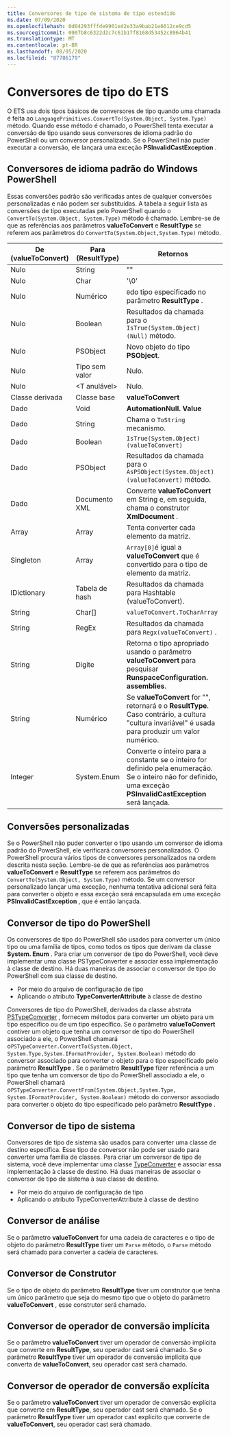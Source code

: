 ```yaml
---
title: Conversores de tipo de sistema de tipo estendido
ms.date: 07/09/2020
ms.openlocfilehash: 0d04293fffde9901ed2e33a9bab21e6612ce9cd5
ms.sourcegitcommit: 0907b8c6322d2c7c61b17f8168d53452c8964b41
ms.translationtype: MT
ms.contentlocale: pt-BR
ms.lasthandoff: 08/05/2020
ms.locfileid: "87786179"
---
```

# <a name="ets-type-converters"></a>Conversores de tipo do ETS

O ETS usa dois tipos básicos de conversores de tipo quando uma chamada é feita ao `LanguagePrimitives.ConvertTo(System.Object, System.Type)` método. Quando esse método é chamado, o PowerShell tenta executar a conversão de tipo usando seus conversores de idioma padrão do PowerShell ou um conversor personalizado. Se o PowerShell não puder executar a conversão, ele lançará uma exceção **PSInvalidCastException** .

## <a name="standard-windows-powershell-language-converters"></a>Conversores de idioma padrão do Windows PowerShell

Essas conversões padrão são verificadas antes de qualquer conversões personalizadas e não podem ser substituídas. A tabela a seguir lista as conversões de tipo executadas pelo PowerShell quando o `ConvertTo(System.Object, System.Type)` método é chamado. Lembre-se de que as referências aos parâmetros **valueToConvert** e **ResultType** se referem aos parâmetros do `ConvertTo(System.Object,System.Type)` método.

| De (valueToConvert) |  Para (ResultType)  |                                                                               Retornos                                                                               |
| --------------------- | ----------------- | ------------------------------------------------------------------------------------------------------------------------------------------------------------------- |
| Nulo                  | String            | ""                                                                                                                                                                  |
| Nulo                  | Char              | '\0'                                                                                                                                                                |
| Nulo                  | Numérico           | `0`do tipo especificado no parâmetro **ResultType** .                                                                                                          |
| Nulo                  | Boolean           | Resultados da chamada para o `IsTrue(System.Object)(Null)` método.                                                                                                        |
| Nulo                  | PSObject          | Novo objeto do tipo **PSObject**.                                                                                                                                    |
| Nulo                  | Tipo sem valor    | Nulo.                                                                                                                                                               |
| Nulo                  | &lt;T anulável&gt; | Nulo.                                                                                                                                                               |
| Classe derivada         | Classe base        | **valueToConvert**                                                                                                                                                  |
| Dado              | Void              | **AutomationNull. Value**                                                                                                                                            |
| Dado              | String            | Chama o `ToString` mecanismo.                                                                                                                                         |
| Dado              | Boolean           | `IsTrue(System.Object) (valueToConvert)`                                                                                                                            |
| Dado              | PSObject          | Resultados da chamada para o `AsPSObject(System.Object) (valueToConvert)` método.                                                                                         |
| Dado              | Documento XML      | Converte **valueToConvert** em String e, em seguida, chama o construtor **XmlDocument** .                                                                                      |
| Array                 | Array             | Tenta converter cada elemento da matriz.                                                                                                                      |
| Singleton             | Array             | `Array[0]`é igual a **valueToConvert** que é convertido para o tipo de elemento da matriz.                                                                            |
| IDictionary           | Tabela de hash        | Resultados da chamada para Hashtable (valueToConvert).                                                                                                                       |
| String                | Char[]            | `valueToConvert.ToCharArray`                                                                                                                                        |
| String                | RegEx             | Resultados da chamada para `Regx(valueToConvert)` .                                                                                                                          |
| String                | Digite              | Retorna o tipo apropriado usando o parâmetro **valueToConvert** para pesquisar **RunspaceConfiguration. assemblies**.                                                 |
| String                | Numérico           | Se **valueToConvert** for "", retornará `0` o **ResultType**. Caso contrário, a cultura "cultura invariável" é usada para produzir um valor numérico.                       |
| Integer               | System.Enum       | Converte o inteiro para a constante se o inteiro for definido pela enumeração. Se o inteiro não for definido, uma exceção **PSInvalidCastException** será lançada. |

## <a name="custom-conversions"></a>Conversões personalizadas

Se o PowerShell não puder converter o tipo usando um conversor de idioma padrão do PowerShell, ele verificará conversores personalizados. O PowerShell procura vários tipos de conversores personalizados na ordem descrita nesta seção. Lembre-se de que as referências aos parâmetros **valueToConvert** e **ResultType** se referem aos parâmetros do `ConvertTo(System.Object, System.Type)` método. Se um conversor personalizado lançar uma exceção, nenhuma tentativa adicional será feita para converter o objeto e essa exceção será encapsulada em uma exceção **PSInvalidCastException** , que é então lançada.

## <a name="powershell-type-converter"></a>Conversor de tipo do PowerShell

Os conversores de tipo do PowerShell são usados para converter um único tipo ou uma família de tipos, como todos os tipos que derivam da classe **System. Enum** . Para criar um conversor de tipo do PowerShell, você deve implementar uma classe PSTypeConverter e associar essa implementação à classe de destino. Há duas maneiras de associar o conversor de tipo do PowerShell com sua classe de destino.

- Por meio do arquivo de configuração de tipo
- Aplicando o atributo **TypeConverterAttribute** à classe de destino

Conversores de tipo do PowerShell, derivados da classe abstrata [PSTypeConverter](/dotnet/api/system.management.automation.pstypeconverter) , fornecem métodos para converter um objeto para um tipo específico ou de um tipo específico. Se o parâmetro **valueToConvert** contiver um objeto que tenha um conversor de tipo do PowerShell associado a ele, o PowerShell chamará o`PSTypeConverter.ConvertTo(System.Object, System.Type,System.IFormatProvider, System.Boolean)`
método do conversor associado para converter o objeto para o tipo especificado pelo parâmetro **ResultType** . Se o parâmetro **ResultType** fizer referência a um tipo que tenha um conversor de tipo do PowerShell associado a ele, o PowerShell chamará o`PSTypeConverter.ConvertFrom(System.Object,System.Type, System.IFormatProvider, System.Boolean)`
método do conversor associado para converter o objeto do tipo especificado pelo parâmetro **ResultType** .

## <a name="system-type-converter"></a>Conversor de tipo de sistema

Conversores de tipo de sistema são usados para converter uma classe de destino específica. Esse tipo de conversor não pode ser usado para converter uma família de classes. Para criar um conversor de tipo de sistema, você deve implementar uma classe [TypeConverter](/dotnet/api/system.management.automation.runspaces.typedata.typeconverter#System_Management_Automation_Runspaces_TypeData_TypeConverter) e associar essa implementação à classe de destino. Há duas maneiras de associar o conversor de tipo de sistema à sua classe de destino.

- Por meio do arquivo de configuração de tipo
- Aplicando o atributo TypeConverterAttribute à classe de destino

## <a name="parse-converter"></a>Conversor de análise

Se o parâmetro **valueToConvert** for uma cadeia de caracteres e o tipo de objeto do parâmetro **ResultType** tiver um `Parse` método, o `Parse` método será chamado para converter a cadeia de caracteres.

## <a name="constructor-converter"></a>Conversor de Construtor

Se o tipo de objeto do parâmetro **ResultType** tiver um construtor que tenha um único parâmetro que seja do mesmo tipo que o objeto do parâmetro **valueToConvert** , esse construtor será chamado.

## <a name="implicit-cast-operator-converter"></a>Conversor de operador de conversão implícita

Se o parâmetro **valueToConvert** tiver um operador de conversão implícita que converte em **ResultType**, seu operador cast será chamado. Se o parâmetro **ResultType** tiver um operador de conversão implícita que converta de **valueToConvert**, seu operador cast será chamado.

## <a name="explicit-cast-operator-converter"></a>Conversor de operador de conversão explícita

Se o parâmetro **valueToConvert** tiver um operador de conversão explícita que converte em **ResultType**, seu operador cast será chamado. Se o parâmetro **ResultType** tiver um operador cast explícito que converte de **valueToConvert**, seu operador cast será chamado.
